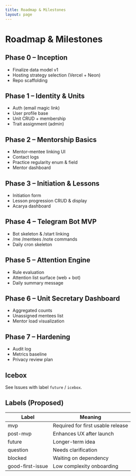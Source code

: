 ```yaml
---
title: Roadmap & Milestones
layout: page
---
```


# Roadmap & Milestones

## Phase 0 – Inception
- Finalize data model v1
- Hosting strategy selection (Vercel + Neon)
- Repo scaffolding

## Phase 1 – Identity & Units
- Auth (email magic link)
- User profile base
- Unit CRUD + membership
- Trait assignment (admin)

## Phase 2 – Mentorship Basics
- Mentor–mentee linking UI
- Contact logs
- Practice regularity enum & field
- Mentor dashboard

## Phase 3 – Initiation & Lessons
- Initiation form
- Lesson progression CRUD & display
- Acarya dashboard

## Phase 4 – Telegram Bot MVP
- Bot skeleton & /start linking
- /me /mentees /note commands
- Daily cron skeleton

## Phase 5 – Attention Engine
- Rule evaluation
- Attention list surface (web + bot)
- Daily summary message

## Phase 6 – Unit Secretary Dashboard
- Aggregated counts
- Unassigned mentees list
- Mentor load visualization

## Phase 7 – Hardening
- Audit log
- Metrics baseline
- Privacy review plan

## Icebox
See Issues with label `future` / `icebox`.

## Labels (Proposed)

| Label | Meaning |
|-------|---------|
| mvp | Required for first usable release |
| post-mvp | Enhances UX after launch |
| future | Longer-term idea |
| question | Needs clarification |
| blocked | Waiting on dependency |
| good-first-issue | Low complexity onboarding |

